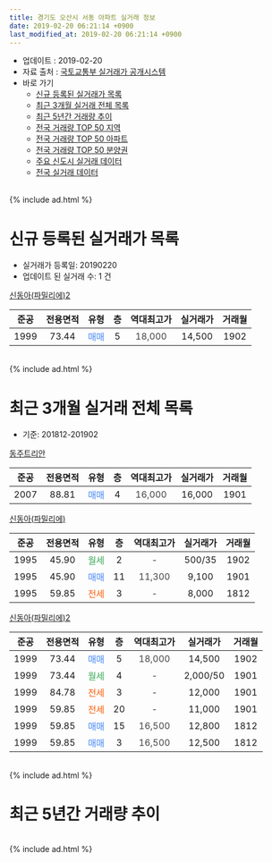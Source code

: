 ```yaml
---
title: 경기도 오산시 서동 아파트 실거래 정보
date: 2019-02-20 06:21:14 +0900
last_modified_at: 2019-02-20 06:21:14 +0900
---
```


* 업데이트 : 2019-02-20
* 자료 출처 : [국토교통부 실거래가 공개시스템](http://rt.molit.go.kr)
* 바로 가기
    * [신규 등록된 실거래가 목록](#신규-등록된-실거래가-목록)
    * [최근 3개월 실거래 전체 목록](#최근-3개월-실거래-전체-목록)
    * [최근 5년간 거래량 추이](#최근-5년간-거래량-추이)
    * [전국 거래량 TOP 50 지역](https://inasie.github.io/apt-trade-info/최근-3개월-전국에서-가장-거래가-많이-발생한-지역)
    * [전국 거래량 TOP 50 아파트](https://inasie.github.io/apt-trade-info/최근-3개월-전국에서-가장-거래가-많이-발생한-아파트)
    * [전국 거래량 TOP 50 분양권](https://inasie.github.io/apt-trade-info/최근-3개월-전국에서-가장-거래가-많이-발생한-분양권)
    * [주요 신도시 실거래 데이터](https://inasie.github.io/apt-trade-info/주요-신도시)
    * [전국 실거래 데이터](https://inasie.github.io/apt-trade-info/전국)
<br>
{% include ad.html %}
<br>

# 신규 등록된 실거래가 목록
* 실거래가 등록일: 20190220
* 업데이트 된 실거래 수: 1 건


[신동아(파밀리에)2](https://search.naver.com/search.naver?query=%EA%B2%BD%EA%B8%B0%EB%8F%84+%EC%98%A4%EC%82%B0%EC%8B%9C+%EC%84%9C%EB%8F%99+%EC%8B%A0%EB%8F%99%EC%95%84%28%ED%8C%8C%EB%B0%80%EB%A6%AC%EC%97%90%292)

|준공|전용면적|유형|층|역대최고가|실거래가|거래월|
|:---:|:---:|:---:|:---:|:---:|:---:|:---:|
|1999|73.44|<span style="color:#4285f3">매매</span>|5|<span style="color:#444444">18,000</span>|14,500|1902|


<br>
{% include ad.html %}
<br>

# 최근 3개월 실거래 전체 목록
* 기준: 201812-201902


[동주트리안](https://search.naver.com/search.naver?query=%EA%B2%BD%EA%B8%B0%EB%8F%84+%EC%98%A4%EC%82%B0%EC%8B%9C+%EC%84%9C%EB%8F%99+%EB%8F%99%EC%A3%BC%ED%8A%B8%EB%A6%AC%EC%95%88)

|준공|전용면적|유형|층|역대최고가|실거래가|거래월|
|:---:|:---:|:---:|:---:|:---:|:---:|:---:|
|2007|88.81|<span style="color:#4285f3">매매</span>|4|<span style="color:#444444">16,000</span>|16,000|1901|

[신동아(파밀리에)](https://search.naver.com/search.naver?query=%EA%B2%BD%EA%B8%B0%EB%8F%84+%EC%98%A4%EC%82%B0%EC%8B%9C+%EC%84%9C%EB%8F%99+%EC%8B%A0%EB%8F%99%EC%95%84%28%ED%8C%8C%EB%B0%80%EB%A6%AC%EC%97%90%29)

|준공|전용면적|유형|층|역대최고가|실거래가|거래월|
|:---:|:---:|:---:|:---:|:---:|:---:|:---:|
|1995|45.90|<span style="color:#34a853">월세</span>|2|<span style="color:#444444">-</span>|500/35|1902|
|1995|45.90|<span style="color:#4285f3">매매</span>|11|<span style="color:#444444">11,300</span>|9,100|1901|
|1995|59.85|<span style="color:#ff5a00">전세</span>|3|<span style="color:#444444">-</span>|8,000|1812|

[신동아(파밀리에)2](https://search.naver.com/search.naver?query=%EA%B2%BD%EA%B8%B0%EB%8F%84+%EC%98%A4%EC%82%B0%EC%8B%9C+%EC%84%9C%EB%8F%99+%EC%8B%A0%EB%8F%99%EC%95%84%28%ED%8C%8C%EB%B0%80%EB%A6%AC%EC%97%90%292)

|준공|전용면적|유형|층|역대최고가|실거래가|거래월|
|:---:|:---:|:---:|:---:|:---:|:---:|:---:|
|1999|73.44|<span style="color:#4285f3">매매</span>|5|<span style="color:#444444">18,000</span>|14,500|1902|
|1999|73.44|<span style="color:#34a853">월세</span>|4|<span style="color:#444444">-</span>|2,000/50|1901|
|1999|84.78|<span style="color:#ff5a00">전세</span>|3|<span style="color:#444444">-</span>|12,000|1901|
|1999|59.85|<span style="color:#ff5a00">전세</span>|20|<span style="color:#444444">-</span>|11,000|1901|
|1999|59.85|<span style="color:#4285f3">매매</span>|15|<span style="color:#444444">16,500</span>|12,800|1812|
|1999|59.85|<span style="color:#4285f3">매매</span>|3|<span style="color:#444444">16,500</span>|12,500|1812|


<br>
{% include ad.html %}
<br>

# 최근 5년간 거래량 추이


<div style="width:100%;">
    <canvas id="deal_progress" height="200"></canvas>
</div>

<script>
new Chart(document.getElementById("deal_progress"), {
    type: 'line',
    data: {
        labels: ['201402','201403','201404','201405','201406','201407','201408','201409','201410','201411','201412','201501','201502','201503','201504','201505','201506','201507','201508','201509','201510','201511','201512','201601','201602','201603','201604','201605','201606','201607','201608','201609','201610','201611','201612','201701','201702','201703','201704','201705','201706','201707','201708','201709','201710','201711','201712','201801','201802','201803','201804','201805','201806','201807','201808','201809','201810','201811','201812','201901','201902'],
        datasets: [{
            label: '매매',
            pointRadius: 1,
            data: [7, 11, 9, 9, 8, 11, 15, 7, 7, 7, 3, 10, 5, 14, 15, 12, 6, 8, 7, 9, 9, 8, 7, 7, 3, 13, 12, 11, 5, 7, 8, 9, 12, 6, 9, 1, 6, 5, 7, 5, 6, 9, 8, 5, 9, 5, 6, 4, 0, 6, 0, 2, 2, 1, 1, 2, 4, 4, 2, 2, 1],
            borderColor: "rgba(255, 201, 14, 1)",
            backgroundColor: "rgba(255, 201, 14, 0.5)",
            fill: false,
            lineTension: 0
        },{
            label: '전월세',
            pointRadius: 1,
            data: [8, 6, 3, 8, 3, 3, 9, 3, 3, 2, 3, 3, 2, 6, 5, 4, 5, 3, 7, 2, 1, 3, 5, 6, 6, 9, 2, 0, 3, 3, 2, 2, 5, 3, 3, 2, 3, 4, 1, 1, 0, 2, 4, 2, 2, 2, 2, 2, 2, 2, 4, 6, 4, 3, 1, 1, 3, 2, 1, 3, 1],
            borderColor: "rgba(0, 141, 185, 1)",
            backgroundColor: "rgba(0, 141, 185, 0.5)",
            fill: false,
            lineTension: 0
        }
        ]
    },
    options: {
        responsive: true,
        title: {
            display: false
        },
        tooltips: {
            mode: 'index',
            intersect: false
        },
        hover: {
            mode: 'nearest',
            intersect: true
        },
        scales: {
            xAxes: [{
                display: true,
                scaleLabel: {
                    display: true,
                    labelString: '년/월'
                }
            }],
            yAxes: [{
                display: true,
                ticks: {
                    suggestedMin: 0,
                },
                scaleLabel: {
                    display: true,
                    labelString: '실거래 수'
                }
            }]
        }
    }
});

</script>


<br>
{% include ad.html %}
<br>

